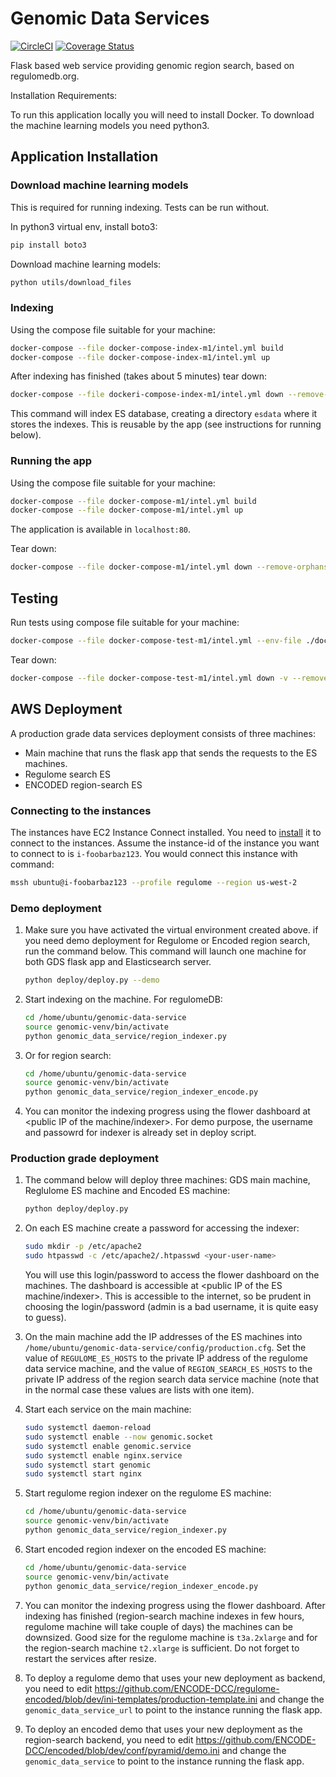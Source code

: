 # Genomic Data Services

[![CircleCI](https://circleci.com/gh/ENCODE-DCC/genomic-data-service/tree/dev.svg?style=svg)](https://circleci.com/gh/ENCODE-DCC/genomic-data-service/tree/dev)
[![Coverage Status](https://coveralls.io/repos/github/ENCODE-DCC/genomic-data-service/badge.svg?branch=dev&kill_cache=1)](https://coveralls.io/github/ENCODE-DCC/genomic-data-service?branch=dev)

Flask based web service providing genomic region search, based on regulomedb.org.

Installation Requirements:

To run this application locally you will need to install Docker. To download the machine learning models you need python3.

## Application Installation

### Download machine learning models

This is required for running indexing. Tests can be run without.

In python3 virtual env, install boto3:

```bash
pip install boto3
```

Download machine learning models:

```bash
python utils/download_files
```

### Indexing

Using the compose file suitable for your machine:

```bash
docker-compose --file docker-compose-index-m1/intel.yml build
docker-compose --file docker-compose-index-m1/intel.yml up
```

After indexing has finished (takes about 5 minutes) tear down:

```bash
docker-compose --file dockeri-compose-index-m1/intel.yml down --remove-orphans
```

This command will index ES database, creating a directory `esdata` where it stores the indexes. This is reusable by the app (see instructions for running below).

### Running the app

Using the compose file suitable for your machine:

```bash
docker-compose --file docker-compose-m1/intel.yml build
docker-compose --file docker-compose-m1/intel.yml up
```

The application is available in `localhost:80`.

Tear down:

```bash
docker-compose --file docker-compose-m1/intel.yml down --remove-orphans
```

## Testing

Run tests using compose file suitable for your machine:

```bash
docker-compose --file docker-compose-test-m1/intel.yml --env-file ./docker_compose/test.env up --build
```

Tear down:

```bash
docker-compose --file docker-compose-test-m1/intel.yml down -v --remove-orphans
```

## AWS Deployment

A production grade data services deployment consists of three machines:

* Main machine that runs the flask app that sends the requests to the ES machines.
* Regulome search ES
* ENCODED region-search ES

### Connecting to the instances

The instances have EC2 Instance Connect installed. You need to [install](https://docs.aws.amazon.com/AWSEC2/latest/UserGuide/ec2-instance-connect-set-up.html) it to connect to the instances. Assume the instance-id of the instance you want to connect to is `i-foobarbaz123`. You would connect this instance with command:

```bash
mssh ubuntu@i-foobarbaz123 --profile regulome --region us-west-2
```

### Demo deployment

1. Make sure you have activated the virtual environment created above. if you need demo deployment for Regulome or Encoded region search, run the command below. This command will launch one machine for both GDS flask app and Elasticsearch server.

    ```bash
    python deploy/deploy.py --demo
    ```

2. Start indexing on the machine. For regulomeDB:

    ```bash
    cd /home/ubuntu/genomic-data-service
    source genomic-venv/bin/activate
    python genomic_data_service/region_indexer.py

3. Or for region search:

    ```bash
    cd /home/ubuntu/genomic-data-service
    source genomic-venv/bin/activate
    python genomic_data_service/region_indexer_encode.py

4. You can monitor the indexing progress using the flower dashboard at \<public IP of the machine/indexer>. For demo purpose, the username and passowrd for indexer is already set in deploy script.

### Production grade deployment

1. The command below will deploy three machines: GDS main machine, Reglulome ES machine and Encoded ES machine:

    ```bash
    python deploy/deploy.py
    ```

2. On each ES machine create a password for accessing the indexer:

    ```bash
    sudo mkdir -p /etc/apache2
    sudo htpasswd -c /etc/apache2/.htpasswd <your-user-name>
    ```

   You will use this login/password to access the flower dashboard on the machines. The dashboard is accessible at \<public IP of the ES machine/indexer>. This is accessible to the internet, so be prudent in choosing the login/password (admin is a bad username, it is quite easy to guess).

3. On the main machine add the IP addresses of the ES machines into `/home/ubuntu/genomic-data-service/config/production.cfg`. Set the value of `REGULOME_ES_HOSTS` to the private IP address of the regulome data service machine, and the value of `REGION_SEARCH_ES_HOSTS` to the private IP address of the region search data service machine (note that in the normal case these values are lists with one item).

4. Start each service on the main machine:

    ```bash
    sudo systemctl daemon-reload
    sudo systemctl enable --now genomic.socket
    sudo systemctl enable genomic.service
    sudo systemctl enable nginx.service
    sudo systemctl start genomic
    sudo systemctl start nginx
    ```

5. Start regulome region indexer on the regulome ES machine:

    ```bash
    cd /home/ubuntu/genomic-data-service
    source genomic-venv/bin/activate
    python genomic_data_service/region_indexer.py
    ```

6. Start encoded region indexer on the encoded ES machine:

    ```bash
    cd /home/ubuntu/genomic-data-service
    source genomic-venv/bin/activate
    python genomic_data_service/region_indexer_encode.py
    ```

7. You can monitor the indexing progress using the flower dashboard. After indexing has finished (region-search machine indexes in few hours, regulome machine will take couple of days) the machines can be downsized. Good size for the regulome machine is `t3a.2xlarge` and for the region-search machine `t2.xlarge` is sufficient. Do not forget to restart the services after resize.

8. To deploy a regulome demo that uses your new deployment as backend, you need to edit <https://github.com/ENCODE-DCC/regulome-encoded/blob/dev/ini-templates/production-template.ini> and change the `genomic_data_service_url` to point to the instance running the flask app.

9. To deploy an encoded demo that uses your new deployment as the region-search backend, you need to edit <https://github.com/ENCODE-DCC/encoded/blob/dev/conf/pyramid/demo.ini> and change the `genomic_data_service` to point to the instance running the flask app.
